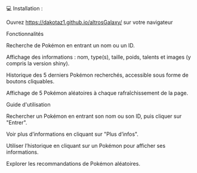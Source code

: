 💻 Installation :

Ouvrez https://dakotaz1.github.io/altrosGalaxy/ sur votre navigateur


Fonctionnalités

Recherche de Pokémon en entrant un nom ou un ID.

Affichage des informations : nom, type(s), taille, poids, talents et images (y compris la version shiny).

Historique des 5 derniers Pokémon recherchés, accessible sous forme de boutons cliquables.

Affichage de 5 Pokémon aléatoires à chaque rafraîchissement de la page.


Guide d'utilisation

Rechercher un Pokémon en entrant son nom ou son ID, puis cliquer sur "Entrer".

Voir plus d’informations en cliquant sur "Plus d’infos".

Utiliser l’historique en cliquant sur un Pokémon pour afficher ses informations.

Explorer les recommandations de Pokémon aléatoires.

